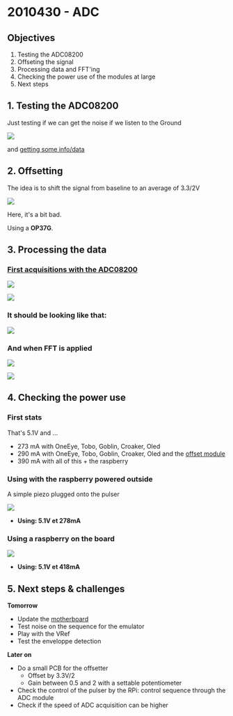 # 2010430 - ADC

## Objectives

1. Testing the ADC08200
2. Offseting the signal
3. Processing data and FFT'ing
4. Checking the power use of the modules at large
5. Next steps

## 1. Testing the ADC08200

Just testing if we can get the noise if we listen to the Ground

![](/images/ADC08200-Noise.png)

and [getting some info/data](/ADC08200/20170430-ADC08200-FirstAcqs.ipynb)

## 2. Offsetting

The idea is to shift the signal from baseline to an average of 3.3/2V 

![](/offset/offset_good_GSmall.JPG)

Here, it's a bit bad.

Using a __OP37G__.

## 3. Processing the data

### [First acquisitions with the ADC08200](/ADC08200/20170430-ADC08200-FirstAcqs.ipynb)

![](/images/ADC08200silentADC.png)

![](/images/ADC08200silentADCfft.png)

### It should be looking like that:

![](/images/offset_good_GSmall.JPG)

### And when FFT is applied

![](/images/ADC08200piezoFFTed.png)

![](/images/20170422-detailedFFT.png)

## 4. Checking the power use

### First stats

That's 5.1V and ...
* 273 mA with OneEye, Tobo, Goblin, Croaker, Oled
* 290 mA with OneEye, Tobo, Goblin, Croaker, Oled and the [offset module](/offset/)
* 390 mA with all of this + the raspberry

### Using with the raspberry powered outside

A simple piezo plugged onto the pulser

![](/offset/20170430_175050.jpg)

* __Using: 5.1V et 278mA__

### Using a raspberry on the board

![](/offset/20170430_172456.jpg)

* __Using: 5.1V et 418mA__

## 5. Next steps & challenges

__Tomorrow__
* Update the [motherboard](https://github.com/kelu124/echomods/blob/master/doj/brief_v2.md)
* Test noise on the sequence for the emulator 
* Play with the VRef
* Test the enveloppe detection

__Later on__
* Do a small PCB for the offsetter
    * Offset by 3.3V/2
    * Gain between 0.5 and 2 with a settable potentiometer 
* Check the control of the pulser by the RPi: control sequence through the ADC module
* Check if the speed of ADC acquisition can be higher

